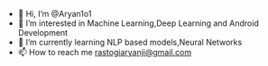 - 👋 Hi, I’m @Aryan1o1
- 👀 I’m interested in Machine Learning,Deep Learning and Android Development 
- 🌱 I’m currently learning NLP based models,Neural Networks
- 📫 How to reach me rastogiaryanji@gmail.com


